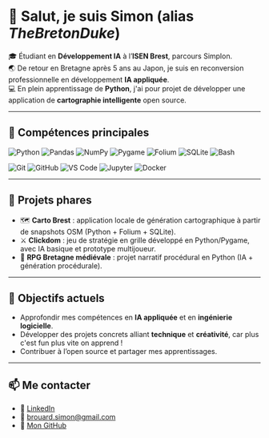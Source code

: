 # 👋 Salut, je suis Simon (alias *TheBretonDuke*)

🎓 Étudiant en **Développement IA** à l’**ISEN Brest**, parcours Simplon.  
🌏 De retour en Bretagne après 5 ans au Japon, je suis en reconversion professionnelle en développement **IA appliquée**.  
💻 En plein apprentissage de **Python**, j'ai pour projet de développer une application de **cartographie intelligente** open source.  

---

## 🔧 Compétences principales

![Python](https://img.shields.io/badge/Python-3776AB?style=plastic&logo=python&logoColor=white)
![Pandas](https://img.shields.io/badge/Pandas-150458?style=plastic&logo=pandas&logoColor=white)
![NumPy](https://img.shields.io/badge/NumPy-013243?style=plastic&logo=numpy&logoColor=white)
![Pygame](https://img.shields.io/badge/Pygame-3766AB?style=plastic&logo=python&logoColor=white)
![Folium](https://img.shields.io/badge/Folium-77B829?style=plastic&logo=leaflet&logoColor=white)
![SQLite](https://img.shields.io/badge/SQLite-003B57?style=plastic&logo=sqlite&logoColor=white)
![Bash](https://img.shields.io/badge/Bash-4EAA25?style=plastic&logo=gnubash&logoColor=white)

![Git](https://img.shields.io/badge/Git-F05032?style=plastic&logo=git&logoColor=white)
![GitHub](https://img.shields.io/badge/GitHub-181717?style=plastic&logo=github&logoColor=white)
![VS Code](https://img.shields.io/badge/VS%20Code-007ACC?style=plastic&logo=visualstudiocode&logoColor=white)
![Jupyter](https://img.shields.io/badge/Jupyter-F37626?style=plastic&logo=jupyter&logoColor=white)
![Docker](https://img.shields.io/badge/Docker-2496ED?style=plastic&logo=docker&logoColor=white)

---

## 📌 Projets phares
- 🗺️ **Carto Brest** : application locale de génération cartographique à partir de snapshots OSM (Python + Folium + SQLite).  
- ⚔️ **Clickdom** : jeu de stratégie en grille développé en Python/Pygame, avec IA basique et prototype multijoueur.  
- 📖 **RPG Bretagne médiévale** : projet narratif procédural en Python (IA + génération procédurale).  

---

## 🚀 Objectifs actuels
- Approfondir mes compétences en **IA appliquée** et en **ingénierie logicielle**.  
- Développer des projets concrets alliant **technique** et **créativité**, car plus c'est fun plus vite on apprend !  
- Contribuer à l’open source et partager mes apprentissages.  

---

## 📫 Me contacter
- 💼 [LinkedIn](https://www.linkedin.com/in/simon-brouard-69414a36a/)  
- 📧 brouard.simon@gmail.com  
- 🐙 [Mon GitHub](https://github.com/TheBretonDuke)  

